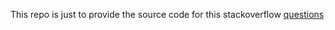 This repo is just to provide the source code for this stackoverflow [questions](https://stackoverflow.com/questions/76457927/a-bug-or-a-feature-in-jee-when-sending-multipart-requests-to-a-non-existing-serv)
